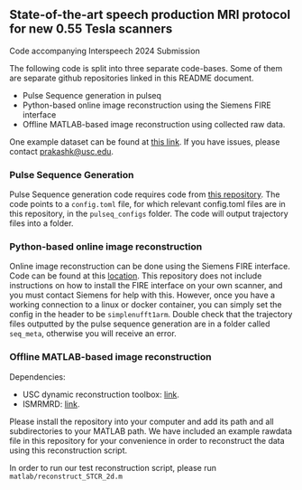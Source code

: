 ## State-of-the-art speech production MRI protocol for new 0.55 Tesla scanners

Code accompanying Interspeech 2024 Submission

The following code is split into three separate code-bases. Some of them are separate github repositories linked in this README document.
- Pulse Sequence generation in pulseq
- Python-based online image reconstruction using the Siemens FIRE interface
- Offline MATLAB-based image reconstruction using collected raw data.

One example dataset can be found at [this link](https://drive.google.com/drive/folders/1ZP3Ztb4DEi4iH6kdqNjPRvvTDhjDGXLy?usp=drive_link). If you have issues, please contact prakashk@usc.edu.

### Pulse Sequence Generation
Pulse Sequence generation code requires code from [this repository](https://github.com/usc-mrel/rtspiral_pypulseq).
The code points to a `config.toml` file, for which relevant config.toml files are in this repository, in the `pulseq_configs` folder.
The code will output trajectory files into a folder. 

### Python-based online image reconstruction
Online image reconstruction can be done using the Siemens FIRE interface. Code can be found at this [location](https://github.com/usc-mrel/python-ismrmrd-server). This repository does not include instructions on how to install the FIRE interface on your own scanner, and you must contact Siemens for help with this. However, once you have a working connection to a linux or docker container, you can simply set the config in the header to be `simplenufft1arm`. Double check that the trajectory files outputted by the pulse sequence generation are in a folder called `seq_meta`, otherwise you will receive an error. 

### Offline MATLAB-based image reconstruction
Dependencies:
- USC dynamic reconstruction toolbox: [link](https://github.com/usc-mrel/usc_dynamic_reconstruction).
- ISMRMRD: [link](https://github.com/ismrmrd/ismrmrd).

Please install the repository into your computer and add its path and all subdirectories to your MATLAB path.
We have included an example rawdata file in this repository for your convenience in order to reconstruct the data using this reconstruction script.

In order to run our test reconstruction script, please run `matlab/reconstruct_STCR_2d.m`
